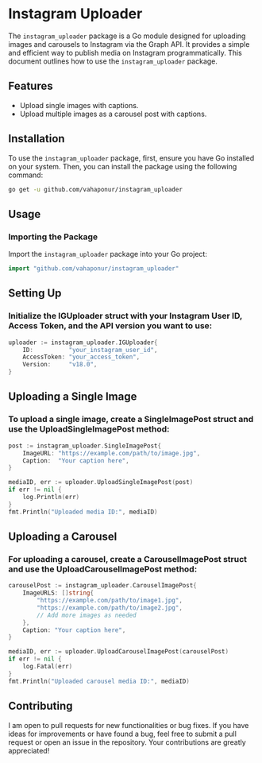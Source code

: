 # Instagram Uploader

The `instagram_uploader` package is a Go module designed for uploading images and carousels to Instagram via the Graph API. 
It provides a simple and efficient way to publish media on Instagram programmatically. 
This document outlines how to use the `instagram_uploader` package.

## Features

- Upload single images with captions.
- Upload multiple images as a carousel post with captions.

## Installation

To use the `instagram_uploader` package, first, ensure you have Go installed on your system. Then, you can install the package using the following command:

```bash
go get -u github.com/vahaponur/instagram_uploader
```
## Usage

### Importing the Package

Import the `instagram_uploader` package into your Go project:

```go
import "github.com/vahaponur/instagram_uploader"
```
## Setting Up
### Initialize the IGUploader struct with your Instagram User ID, Access Token, and the API version you want to use:
```go
uploader := instagram_uploader.IGUploader{
    ID:          "your_instagram_user_id",
    AccessToken: "your_access_token",
    Version:     "v18.0",
}
```
## Uploading a Single Image
### To upload a single image, create a SingleImagePost struct and use the UploadSingleImagePost method:
```go
post := instagram_uploader.SingleImagePost{
    ImageURL: "https://example.com/path/to/image.jpg",
    Caption:  "Your caption here",
}

mediaID, err := uploader.UploadSingleImagePost(post)
if err != nil {
    log.Println(err)
}
fmt.Println("Uploaded media ID:", mediaID)
```
## Uploading a Carousel
### For uploading a carousel, create a CarouselImagePost struct and use the UploadCarouselImagePost method:
```go
carouselPost := instagram_uploader.CarouselImagePost{
    ImageURLS: []string{
        "https://example.com/path/to/image1.jpg",
        "https://example.com/path/to/image2.jpg",
        // Add more images as needed
    },
    Caption: "Your caption here",
}

mediaID, err := uploader.UploadCarouselImagePost(carouselPost)
if err != nil {
    log.Fatal(err)
}
fmt.Println("Uploaded carousel media ID:", mediaID)
```
## Contributing

I am open to pull requests for new functionalities or bug fixes.
If you have ideas for improvements or have found a bug, feel free to submit a pull request or open an issue in the repository. 
Your contributions are greatly appreciated!


